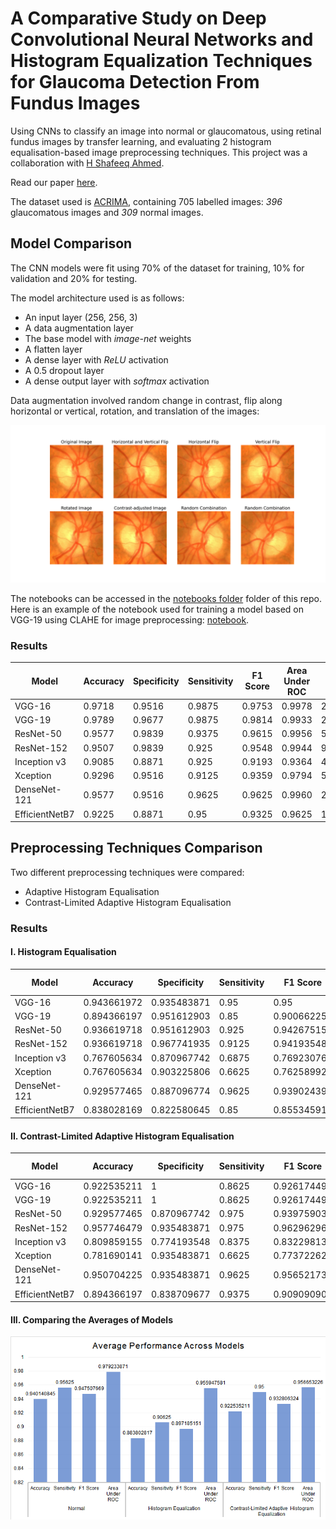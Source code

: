 # A Comparative Study on Deep Convolutional Neural Networks and Histogram Equalization Techniques for Glaucoma Detection From Fundus Images

Using CNNs to classify an image into normal or glaucomatous, using retinal fundus images by transfer learning, and evaluating 2 histogram equalisation-based image preprocessing techniques. This project was a collaboration with [H Shafeeq Ahmed](https://orcid.org/0000-0003-1671-8474).

Read our paper [here](paper.pdf).

The dataset used is [ACRIMA](https://figshare.com/s/c2d31f850af14c5b5232), containing 705 labelled images: _396_ glaucomatous images and _309_ normal images.

## Model Comparison

The CNN models were fit using 70% of the dataset for training, 10% for validation and 20% for testing.

The model architecture used is as follows:

- An input layer (256, 256, 3)
- A data augmentation layer
- The base model with _image-net_ weights
- A flatten layer
- A dense layer with _ReLU_ activation
- A 0.5 dropout layer
- A dense output layer with _softmax_ activation

Data augmentation involved random change in contrast, flip along horizontal or vertical, rotation, and translation of the images:

![Image augmentation](TeX-source/images/transformations.png)

The notebooks can be accessed in the [notebooks folder](notebooks) folder of this repo. Here is an example of the notebook used for training a model based on VGG-19 using CLAHE for image preprocessing: [notebook](notebooks/v16/clahe/clahe.ipynb).

### Results

|     Model             |     Accuracy    |     Specificity    |     Sensitivity    |     F1 Score    |     Area Under ROC    |     Number of Parameters    |
|-----------------------|-----------------|--------------------|--------------------|-----------------|-----------------------|-----------------------------|
|     VGG-16            |     0.9718      |     0.9516         |     0.9875         |     0.9753      |     0.9978            |     2,31,04,066             |
|     VGG-19            |     0.9789      |     0.9677         |     0.9875         |     0.9814      |     0.9933            |     2,84,13,762             |
|     ResNet-50         |     0.9577      |     0.9839         |     0.9375         |     0.9615      |     0.9956            |     5,71,42,914             |
|     ResNet-152        |     0.9507      |     0.9839         |     0.925          |     0.9548      |     0.9944            |     9,19,26,146             |
|     Inception v3      |     0.9085      |     0.8871         |     0.925          |     0.9193      |     0.9364            |     4,06,77,922             |
|     Xception          |     0.9296      |     0.9516         |     0.9125         |     0.9359      |     0.9794            |     5,44,16,682             |
|     DenseNet-121      |     0.9577      |     0.9516         |     0.9625         |     0.9625      |     0.9960            |     2,38,15,490             |
|     EfficientNetB7    |     0.9225      |     0.8871         |     0.95           |     0.9325      |     0.9625            |     10,60,41,497            |

## Preprocessing Techniques Comparison

Two different preprocessing techniques were compared:
- Adaptive Histogram Equalisation
- Contrast-Limited Adaptive Histogram Equalisation

### Results

#### I. Histogram Equalisation

| Model          | Accuracy    | Specificity | Sensitivity | F1 Score    | Area Under ROC | Number of Parameters |
|----------------|-------------|-------------|-------------|-------------|----------------|----------------------|
| VGG-16         | 0.943661972 | 0.935483871 | 0.95        | 0.95        | 0.993548387    | 23104066             |
| VGG-19         | 0.894366197 | 0.951612903 | 0.85        | 0.900662252 | 0.978427419    | 28413762             |
| ResNet-50      | 0.936619718 | 0.951612903 | 0.925       | 0.942675159 | 0.991935484    | 57142914             |
| ResNet-152     | 0.936619718 | 0.967741935 | 0.9125      | 0.941935484 | 0.98891129     | 91926146             |
| Inception v3   | 0.767605634 | 0.870967742 | 0.6875      | 0.769230769 | 0.846774194    | 40677922             |
| Xception       | 0.767605634 | 0.903225806 | 0.6625      | 0.762589928 | 0.898387097    | 54416682             |
| DenseNet-121   | 0.929577465 | 0.887096774 | 0.9625      | 0.93902439  | 0.985080645    | 23815490             |
| EfficientNetB7 | 0.838028169 | 0.822580645 | 0.85        | 0.855345912 | 0.926814516    | 106041497            |

#### II. Contrast-Limited Adaptive Histogram Equalisation

| Model          | Accuracy    | Specificity | Sensitivity | F1 Score    | Area Under ROC | Number of Parameters |
|----------------|-------------|-------------|-------------|-------------|----------------|----------------------|
| VGG-16         | 0.922535211 | 1           | 0.8625      | 0.926174497 | 0.996572581    | 23104066             |
| VGG-19         | 0.922535211 | 1           | 0.8625      | 0.926174497 | 0.996572581    | 28413762             |
| ResNet-50      | 0.929577465 | 0.870967742 | 0.975       | 0.939759036 | 0.983770161    | 57142914             |
| ResNet-152     | 0.957746479 | 0.935483871 | 0.975       | 0.962962963 | 0.994153226    | 91926146             |
| Inception v3   | 0.809859155 | 0.774193548 | 0.8375      | 0.832298137 | 0.91733871     | 40677922             |
| Xception       | 0.781690141 | 0.935483871 | 0.6625      | 0.773722628 | 0.921169355    | 54416682             |
| DenseNet-121   | 0.950704225 | 0.935483871 | 0.9625      | 0.956521739 | 0.987701613    | 23815490             |
| EfficientNetB7 | 0.894366197 | 0.838709677 | 0.9375      | 0.909090909 | 0.925604839    | 106041497            |

#### III. Comparing the Averages of Models

![Graph comparing the average performance of models across the preprocessing techniques](./TeX-source/images/performance.png)
